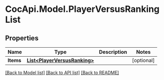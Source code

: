# CocApi.Model.PlayerVersusRankingList

## Properties

Name | Type | Description | Notes
------------ | ------------- | ------------- | -------------
**Items** | [**List&lt;PlayerVersusRanking&gt;**](PlayerVersusRanking.md) |  | [optional] 

[[Back to Model list]](../README.md#documentation-for-models) [[Back to API list]](../README.md#documentation-for-api-endpoints) [[Back to README]](../README.md)


